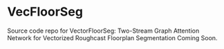 # VecFloorSeg
Source code repo for VectorFloorSeg: Two-Stream Graph Attention Network for Vectorized Roughcast Floorplan Segmentation
Coming Soon.
